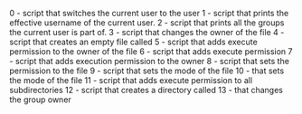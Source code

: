0 - script that switches the current user to the user
1 - script that prints the effective username of the current user.
2 - script that prints all the groups the current user is part of.
3 - script that changes the owner of the file
4 - script that creates an empty file called
5 - script that adds execute permission to the owner of the file
6 - script that adds execute permission
7 - script that adds execution permission to the owner
8 - script that sets the permission to the file
9 - script that sets the mode of the file
10 -  that sets the mode of the file
11 - script that adds execute permission to all subdirectories
12 - script that creates a directory called
13 - that changes the group owner
